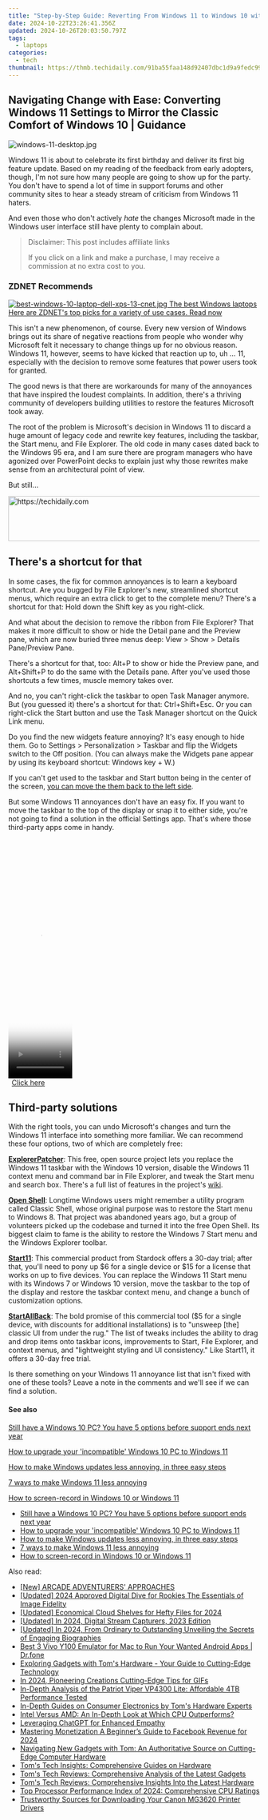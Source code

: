 ```yaml
---
title: "Step-by-Step Guide: Reverting From Windows 11 to Windows 10 with Essential Considerations - Insights by ZDNet"
date: 2024-10-22T23:26:41.356Z
updated: 2024-10-26T20:03:50.797Z
tags:
  - laptops
categories:
  - tech
thumbnail: https://thmb.techidaily.com/91ba55faa148d92407dbc1d9a9fedc994b551d4a3d25bebb5c143d9e5179f4c7.jpg
---
```


## Navigating Change with Ease: Converting Windows 11 Settings to Mirror the Classic Comfort of Windows 10 | Guidance

![windows-11-desktop.jpg](https://www.zdnet.com/a/img/resize/5971ac0be46717b23a03c958d39ce0c28d277d03/2022/05/19/1d04fa8e-61b0-417a-9d9f-6e0fa119ba87/windows-11-desktop.jpg?auto=webp&width=1280)

Windows 11 is about to celebrate its first birthday and deliver its first big feature update. Based on my reading of the feedback from early adopters, though, I'm not sure how many people are going to show up for the party. You don't have to spend a lot of time in support forums and other community sites to hear a steady stream of criticism from Windows 11 haters.

And even those who don't actively _hate_ the changes Microsoft made in the Windows user interface still have plenty to complain about.

>  Disclaimer: This post includes affiliate links
>
>  If you click on a link and make a purchase, I may receive a commission at no extra cost to you.
>

### **ZDNET** Recommends

[![best-windows-10-laptop-dell-xps-13-cnet.jpg](https://www.zdnet.com/a/img/resize/93abfd48ce4c77d0dcecd931bb15ef0140be039a/2021/06/15/b2460897-9294-43d4-8fcc-2a8b2afdb711/best-windows-10-laptop-dell-xps-13-cnet.jpg?auto=webp&fit=crop&frame=1&height=238.5&width=459) The best Windows laptops Here are ZDNET's top picks for a variety of use cases.  Read now](https://www.zdnet.com/article/best-windows-laptop/)

This isn't a new phenomenon, of course. Every new version of Windows brings out its share of negative reactions from people who wonder why Microsoft felt it necessary to change things up for no obvious reason. Windows 11, however, seems to have kicked that reaction up to, uh … 11, especially with the decision to remove some features that power users took for granted.

The good news is that there are workarounds for many of the annoyances that have inspired the loudest complaints. In addition, there's a thriving community of developers building utilities to restore the features Microsoft took away.

The root of the problem is Microsoft's decision in Windows 11 to discard a huge amount of legacy code and rewrite key features, including the taskbar, the Start menu, and File Explorer. The old code in many cases dated back to the Windows 95 era, and I am sure there are program managers who have agonized over PowerPoint decks to explain just why those rewrites make sense from an architectural point of view.

But still...

<!-- affiliate ads begin -->
<a href="https://appsumo.8odi.net/c/5597632/2043594/7443" target="_top" id="2043594">
  <img src="//a.impactradius-go.com/display-ad/7443-2043594" border="0" alt="https://techidaily.com" width="728" height="90"/>
</a>
<img height="0" width="0" src="https://appsumo.8odi.net/i/5597632/2043594/7443" style="position:absolute;visibility:hidden;" border="0" />
<!-- affiliate ads end -->

## There's a shortcut for that

In some cases, the fix for common annoyances is to learn a keyboard shortcut. Are you bugged by File Explorer's new, streamlined shortcut menus, which require an extra click to get to the complete menu? There's a shortcut for that: Hold down the Shift key as you right-click.

And what about the decision to remove the ribbon from File Explorer? That makes it more difficult to show or hide the Detail pane and the Preview pane, which are now buried three menus deep: View > Show > Details Pane/Preview Pane.

There's a shortcut for that, too: Alt+P to show or hide the Preview pane, and Alt+Shift+P to do the same with the Details pane. After you've used those shortcuts a few times, muscle memory takes over.

And no, you can't right-click the taskbar to open Task Manager anymore. But (you guessed it) there's a shortcut for that: Ctrl+Shift+Esc. Or you can right-click the Start button and use the Task Manager shortcut on the Quick Link menu.

Do you find the new widgets feature annoying? It's easy enough to hide them. Go to Settings > Personalization > Taskbar and flip the Widgets switch to the Off position. (You can always make the Widgets pane appear by using its keyboard shortcut: Windows key + W.)

If you can't get used to the taskbar and Start button being in the center of the screen, [you can move the them back to the left side](https://www.zdnet.com/article/windows-11-how-to-move-the-start-button-back-to-where-it-belongs/). 

But some Windows 11 annoyances don't have an easy fix. If you want to move the taskbar to the top of the display or snap it to either side, you're not going to find a solution in the official Settings app. That's where those third-party apps come in handy.

<!-- affiliate ads begin -->
<span id="1975636">
					<video width="128" height="480" style="cursor:pointer"
           poster="//a.impactradius-go.com/display-clicktoplayimage/1975636.png"
           onclick="if(!this.playClicked){this.play();this.setAttribute('controls',true);this.playClicked=true;}">
	   <source src="//a.impactradius-go.com/display-ad/22993-1975636">
	   <img src="//a.impactradius-go.com/display-clicktoplayimage/1975636.png" style="border: none; height: 100%; width: 100%; object-fit: contain">
	</video>
	<div style="width:80px;text-align:center"><a href="javascript:window.open(decodeURIComponent('https%3A%2F%2Fhomestyler.sjv.io%2Fc%2F5597632%2F1975636%2F22993'), '_blank');void(0);">Click here</a></div>
</span>
<img height="0" width="0" src="https://imp.pxf.io/i/5597632/1975636/22993" style="position:absolute;visibility:hidden;" border="0" />
<!-- affiliate ads end -->

## Third-party solutions

With the right tools, you can undo Microsoft's changes and turn the Windows 11 interface into something more familiar. We can recommend these four options, two of which are completely free: 

[**ExplorerPatcher**](https://github.com/valinet/ExplorerPatcher): This free, open source project lets you replace the Windows 11 taskbar with the Windows 10 version, disable the Windows 11 context menu and command bar in File Explorer, and tweak the Start menu and search box. There's a full list of features in the project's [wiki](https://github.com/valinet/ExplorerPatcher/wiki/All-features). 

[**Open Shell**](https://github.com/Open-Shell/Open-Shell-Menu): Longtime Windows users might remember a utility program called Classic Shell, whose original purpose was to restore the Start menu to Windows 8\. That project was abandoned years ago, but a group of volunteers picked up the codebase and turned it into the free Open Shell. Its biggest claim to fame is the ability to restore the Windows 7 Start menu and the Windows Explorer toolbar. 

[**Start11**](https://www.stardock.com/products/start11/): This commercial product from Stardock offers a 30-day trial; after that, you'll need to pony up $6 for a single device or $15 for a license that works on up to five devices. You can replace the Windows 11 Start menu with its Windows 7 or Windows 10 version, move the taskbar to the top of the display and restore the taskbar context menu, and change a bunch of customization options. 

[**StartAllBack**](https://www.startallback.com/): The bold promise of this commercial tool ($5 for a single device, with discounts for additional installations) is to "unsweep \[the\] classic UI from under the rug." The list of tweaks includes the ability to drag and drop items onto taskbar icons, improvements to Start, File Explorer, and context menus, and "lightweight styling and UI consistency." Like Start11, it offers a 30-day free trial. 

Is there something on your Windows 11 annoyance list that isn't fixed with one of these tools? Leave a note in the comments and we'll see if we can find a solution.

#### See also

[Still have a Windows 10 PC? You have 5 options before support ends next year](https://www.zdnet.com/article/have-a-windows-10-pc-that-cant-be-upgraded-you-have-5-options-before-support-ends-next-year/ "Still have a Windows 10 PC? You have 5 options before support ends next year")

[How to upgrade your 'incompatible' Windows 10 PC to Windows 11](https://www.zdnet.com/article/how-to-upgrade-your-incompatible-windows-10-pc-to-windows-11-two-ways/ "How to upgrade your 'incompatible' Windows 10 PC to Windows 11")

[How to make Windows updates less annoying, in three easy steps](https://www.zdnet.com/article/how-to-make-windows-update-less-annoying-in-three-easy-steps/ "How to make Windows updates less annoying, in three easy steps")

[7 ways to make Windows 11 less annoying](https://www.zdnet.com/article/seven-ways-to-make-windows-11-less-annoying/ "7 ways to make Windows 11 less annoying")

[How to screen-record in Windows 10 or Windows 11](https://www.zdnet.com/article/how-to-screen-record-in-windows-10-or-11/ "How to screen-record in Windows 10 or Windows 11")

* [Still have a Windows 10 PC? You have 5 options before support ends next year](https://www.zdnet.com/article/have-a-windows-10-pc-that-cant-be-upgraded-you-have-5-options-before-support-ends-next-year/ "Still have a Windows 10 PC? You have 5 options before support ends next year")
* [How to upgrade your 'incompatible' Windows 10 PC to Windows 11](https://www.zdnet.com/article/how-to-upgrade-your-incompatible-windows-10-pc-to-windows-11-two-ways/ "How to upgrade your 'incompatible' Windows 10 PC to Windows 11")
* [How to make Windows updates less annoying, in three easy steps](https://www.zdnet.com/article/how-to-make-windows-update-less-annoying-in-three-easy-steps/ "How to make Windows updates less annoying, in three easy steps")
* [7 ways to make Windows 11 less annoying](https://www.zdnet.com/article/seven-ways-to-make-windows-11-less-annoying/ "7 ways to make Windows 11 less annoying")
* [How to screen-record in Windows 10 or Windows 11](https://www.zdnet.com/article/how-to-screen-record-in-windows-10-or-11/ "How to screen-record in Windows 10 or Windows 11")

<ins class="adsbygoogle"
     style="display:block"
     data-ad-format="autorelaxed"
     data-ad-client="ca-pub-7571918770474297"
     data-ad-slot="1223367746"></ins>

<ins class="adsbygoogle"
     style="display:block"
     data-ad-client="ca-pub-7571918770474297"
     data-ad-slot="8358498916"
     data-ad-format="auto"
     data-full-width-responsive="true"></ins>

<span class="atpl-alsoreadstyle">Also read:</span>
<div><ul>
<li><a href="https://extra-tips.techidaily.com/new-arcade-adventurers-approaches/"><u>[New] ARCADE ADVENTURERS' APPROACHES</u></a></li>
<li><a href="https://fox-links.techidaily.com/updated-2024-approved-digital-dive-for-rookies-the-essentials-of-image-fidelity/"><u>[Updated] 2024 Approved Digital Dive for Rookies The Essentials of Image Fidelity</u></a></li>
<li><a href="https://article-files.techidaily.com/updated-economical-cloud-shelves-for-hefty-files-for-2024/"><u>[Updated] Economical Cloud Shelves for Hefty Files for 2024</u></a></li>
<li><a href="https://facebook-videos.techidaily.com/updated-in-2024-digital-stream-capturers-2023-edition/"><u>[Updated] In 2024, Digital Stream Capturers, 2023 Edition</u></a></li>
<li><a href="https://facebook-video-recording.techidaily.com/updated-in-2024-from-ordinary-to-outstanding-unveiling-the-secrets-of-engaging-biographies/"><u>[Updated] In 2024, From Ordinary to Outstanding Unveiling the Secrets of Engaging Biographies</u></a></li>
<li><a href="https://screen-mirror.techidaily.com/best-3-vivo-y100-emulator-for-mac-to-run-your-wanted-android-apps-drfone-by-drfone-android/"><u>Best 3 Vivo Y100 Emulator for Mac to Run Your Wanted Android Apps | Dr.fone</u></a></li>
<li><a href="https://hardware-reviews.techidaily.com/exploring-gadgets-with-toms-hardware-your-guide-to-cutting-edge-technology/"><u>Exploring Gadgets with Tom's Hardware - Your Guide to Cutting-Edge Technology</u></a></li>
<li><a href="https://fox-links.techidaily.com/in-2024-pioneering-creations-cutting-edge-tips-for-gifs/"><u>In 2024, Pioneering Creations Cutting-Edge Tips for GIFs</u></a></li>
<li><a href="https://hardware-reviews.techidaily.com/in-depth-analysis-of-the-patriot-viper-vp4300-lite-affordable-4tb-performance-tested/"><u>In-Depth Analysis of the Patriot Viper VP4300 Lite: Affordable 4TB Performance Tested</u></a></li>
<li><a href="https://hardware-reviews.techidaily.com/in-depth-guides-on-consumer-electronics-by-toms-hardware-experts/"><u>In-Depth Guides on Consumer Electronics by Tom's Hardware Experts</u></a></li>
<li><a href="https://hardware-reviews.techidaily.com/intel-versus-amd-an-in-depth-look-at-which-cpu-outperforms/"><u>Intel Versus AMD: An In-Depth Look at Which CPU Outperforms?</u></a></li>
<li><a href="https://tech-hub.techidaily.com/leveraging-chatgpt-for-enhanced-empathy/"><u>Leveraging ChatGPT for Enhanced Empathy</u></a></li>
<li><a href="https://facebook-video-files.techidaily.com/mastering-monetization-a-beginners-guide-to-facebook-revenue-for-2024/"><u>Mastering Monetization A Beginner’s Guide to Facebook Revenue for 2024</u></a></li>
<li><a href="https://hardware-reviews.techidaily.com/navigating-new-gadgets-with-tom-an-authoritative-source-on-cutting-edge-computer-hardware/"><u>Navigating New Gadgets with Tom: An Authoritative Source on Cutting-Edge Computer Hardware</u></a></li>
<li><a href="https://hardware-reviews.techidaily.com/toms-tech-insights-comprehensive-guides-on-hardware/"><u>Tom's Tech Insights: Comprehensive Guides on Hardware</u></a></li>
<li><a href="https://hardware-reviews.techidaily.com/toms-tech-reviews-comprehensive-analysis-of-the-latest-gadgets/"><u>Tom's Tech Reviews: Comprehensive Analysis of the Latest Gadgets</u></a></li>
<li><a href="https://hardware-reviews.techidaily.com/toms-tech-reviews-comprehensive-insights-into-the-latest-hardware/"><u>Tom's Tech Reviews: Comprehensive Insights Into the Latest Hardware</u></a></li>
<li><a href="https://hardware-reviews.techidaily.com/top-processor-performance-index-of-2024-comprehensive-cpu-ratings/"><u>Top Processor Performance Index of 2024: Comprehensive CPU Ratings</u></a></li>
<li><a href="https://win-dash.techidaily.com/trustworthy-sources-for-downloading-your-canon-mg3620-printer-drivers/"><u>Trustworthy Sources for Downloading Your Canon MG3620 Printer Drivers</u></a></li>
</ul></div>

